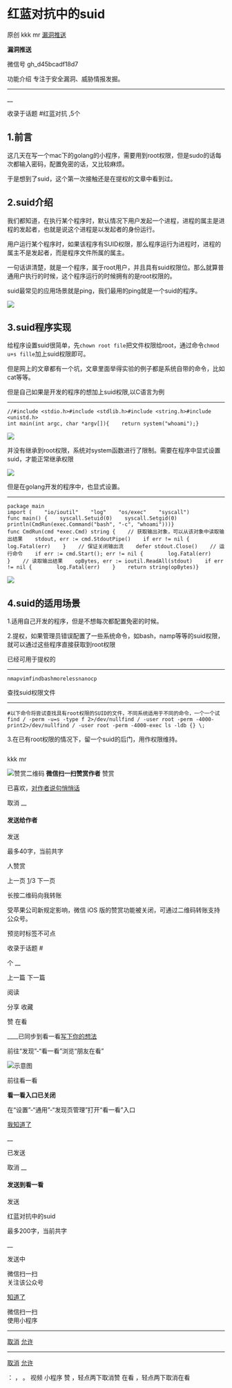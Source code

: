 #  红蓝对抗中的suid

原创 kkk mr [ 漏洞推送 ](javascript:void\(0\);)

**漏洞推送** ![]()

微信号 gh_d45bcadf18d7

功能介绍 专注于安全漏洞、威胁情报发掘。

____

__

收录于话题 #红蓝对抗 ,5个

## 1.前言

这几天在写一个mac下的golang的小程序，需要用到root权限，但是sudo的话每次都输入密码，配置免密的话，又比较麻烦。

于是想到了suid，这个第一次接触还是在提权的文章中看到过。

## 2.suid介绍

我们都知道，在执行某个程序时，默认情况下用户发起一个进程，进程的属主是进程的发起者，也就是说这个进程是以发起者的身份运行。

用户运行某个程序时，如果该程序有SUID权限，那么程序运行为进程时，进程的属主不是发起者，而是程序文件所属的属主。

一句话讲清楚，就是一个程序，属于root用户，并且具有suid权限位。那么就算普通用户执行的时候，这个程序运行的时候拥有的是root权限的。

suid最常见的应用场景就是ping，我们最用的ping就是一个suid的程序。

![](https://raw.githubusercontent.com/tuchuang9/tc1/refs/heads/main/public/20210908123851.png)

## 3.suid程序实现

给程序设置suid很简单，先`chown root file`把文件权限给root，通过命令`chmod u+s fille`加上suid权限即可。

但是网上的文章都有一个坑，文章里面举得实验的例子都是系统自带的命令，比如cat等等。

但是自己如果是开发的程序的想加上suid权限,以C语言为例

  *   *   *   *   *   *   *   *   * 

    
    
    //#include <stdio.h>#include <stdlib.h>#include <string.h>#include <unistd.h>  
    int main(int argc, char *argv[]){    return system("whoami");}

![](https://raw.githubusercontent.com/tuchuang9/tc1/refs/heads/main/public/20210908123852.png)

并没有继承到root权限，系统对system函数进行了限制。需要在程序中显式设置suid，才能正常继承权限

![](https://raw.githubusercontent.com/tuchuang9/tc1/refs/heads/main/public/20210908123853.png)

但是在golang开发的程序中，也显式设置。

  *   *   *   *   *   *   *   *   *   *   *   *   *   *   *   *   *   *   *   *   *   *   *   *   *   *   *   *   *   *   *   *   *   *   * 

    
    
    package main  
    import (    "io/ioutil"    "log"    "os/exec"    "syscall")  
    func main() {    syscall.Setuid(0)    syscall.Setgid(0)    println(CmdRun(exec.Command("bash", "-c", "whoami")))}  
    func CmdRun(cmd *exec.Cmd) string {    // 获取输出对象，可以从该对象中读取输出结果    stdout, err := cmd.StdoutPipe()    if err != nil {        log.Fatal(err)    }    // 保证关闭输出流    defer stdout.Close()    // 运行命令    if err := cmd.Start(); err != nil {        log.Fatal(err)    }    // 读取输出结果    opBytes, err := ioutil.ReadAll(stdout)    if err != nil {        log.Fatal(err)    }    return string(opBytes)}  
    

![](https://raw.githubusercontent.com/tuchuang9/tc1/refs/heads/main/public/20210908123854.png)

## 4.suid的适用场景

1.适用自己开发的程序，但是不想每次都配置免密的时候。

2.提权，如果管理员错误配置了一些系统命令，如bash，namp等等的suid权限，就可以通过这些程序直接获取到root权限

已经可用于提权的

  *   *   *   *   *   *   *   * 

    
    
    nmapvimfindbashmorelessnanocp

查找suid权限文件

  *   *   *   * 

    
    
    #以下命令将尝试查找具有root权限的SUID的文件，不同系统适用于不同的命令，一个一个试find / -perm -u=s -type f 2>/dev/nullfind / -user root -perm -4000-print2>/dev/nullfind / -user root -perm -4000-exec ls -ldb {} \;

3.在已有root权限的情况下，留一个suid的后门，用作权限维持。

  

![]()

kkk mr

![赞赏二维码]() **微信扫一扫赞赏作者** 赞赏

已喜欢，[对作者说句悄悄话](javascript:;)

取消 __

#### 发送给作者

发送

最多40字，当前共字

[](javascript:;) 人赞赏

上一页 [1](javascript:;)/3 下一页

长按二维码向我转账

受苹果公司新规定影响，微信 iOS 版的赞赏功能被关闭，可通过二维码转账支持公众号。

预览时标签不可点

收录于话题 #

个 __

上一篇 下一篇

阅读

分享 收藏

赞 在看

____已同步到看一看[写下你的想法](javascript:;)

前往“发现”-“看一看”浏览“朋友在看”

![示意图](//res.wx.qq.com/mmbizwap/zh_CN/htmledition/images/pic/appmsg/pic_like_comment55871f.png)

前往看一看

**看一看入口已关闭**

在“设置”-“通用”-“发现页管理”打开“看一看”入口

[我知道了](javascript:;)

__

已发送

取消 __

####  发送到看一看

发送

红蓝对抗中的suid

最多200字，当前共字

__

发送中

微信扫一扫  
关注该公众号

[知道了](javascript:;)

微信扫一扫  
使用小程序

****

[取消](javascript:void\(0\);) [允许](javascript:void\(0\);)

****

[取消](javascript:void\(0\);) [允许](javascript:void\(0\);)

： ， 。 视频 小程序 赞 ，轻点两下取消赞 在看 ，轻点两下取消在看

